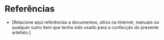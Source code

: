 # Referências
- [Relacione aqui referências a documentos, sítios na Internet, manuais ou qualquer outro item que tenha sido usado para a confecção do presente artefato.]

